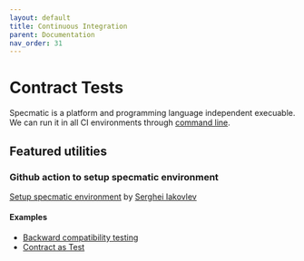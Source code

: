 ```yaml
---
layout: default
title: Continuous Integration
parent: Documentation
nav_order: 31
---
```

Contract Tests
==============

Specmatic is a platform and programming language independent execuable. We can run it in all CI environments through [command line](/getting_started.html#setup).

## Featured utilities

### Github action to setup specmatic environment

[Setup specmatic environment](https://github.com/marketplace/actions/setup-specmatic-environment) by [Serghei Iakovlev](https://github.com/sergeyklay)


#### Examples
* [Backward compatibility testing](https://github.com/znsio/specmatic-order-contracts/blob/main/.github/workflows/pull_request_merge_checks.yaml)
* [Contract as Test](https://github.com/znsio/specmatic-order-api/blob/github-actions-setup-specmatic/.github/workflows/command_line_contract_tests.yml)